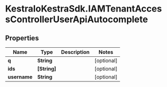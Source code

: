 # KestraIoKestraSdk.IAMTenantAccessControllerUserApiAutocomplete

## Properties

Name | Type | Description | Notes
------------ | ------------- | ------------- | -------------
**q** | **String** |  | [optional] 
**ids** | **[String]** |  | [optional] 
**username** | **String** |  | [optional] 


